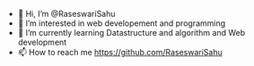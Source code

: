 - 👋 Hi, I’m @RaseswariSahu
- 👀 I’m interested in web developement and programming
- 🌱 I’m currently learning Datastructure and algorithm and Web development
- 📫 How to reach me https://github.com/RaseswariSahu
